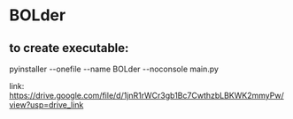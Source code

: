 # BOLder

## to create executable:

pyinstaller --onefile --name BOLder --noconsole main.py

link: https://drive.google.com/file/d/1jnR1rWCr3gb1Bc7CwthzbLBKWK2mmyPw/view?usp=drive_link
